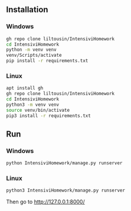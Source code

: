 ## Installation
### Windows
```bash
gh repo clone liltousin/IntensiviHomework
cd IntensiviHomework
python -m venv venv
venv/Scripts/activate
pip install -r requirements.txt
```
### Linux 
```bash
apt install gh
gh repo clone liltousin/IntensiviHomework
cd IntensiviHomework
python3 -m venv venv
source venv/bin/activate
pip3 install -r requirements.txt
```
## Run
### Windows
```bash
python IntensiviHomework/manage.py runserver
```
### Linux
```bash
python3 IntensiviHomework/manage.py runserver
```
Then go to http://127.0.0.1:8000/
